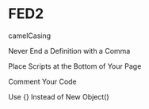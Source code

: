 FED2
====
camelCasing

Never End a Definition with a Comma

Place Scripts at the Bottom of Your Page

Comment Your Code

Use {} Instead of New Object()

